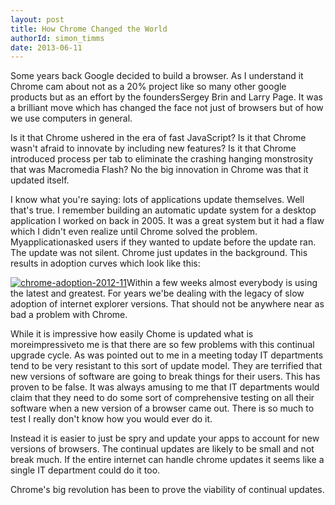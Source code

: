 ```yaml
---
layout: post
title: How Chrome Changed the World
authorId: simon_timms
date: 2013-06-11
---
```


Some years back Google decided to build a browser. As I understand it Chrome cam about not as a 20% project like so many other google products but as an effort by the foundersSergey Brin and Larry Page. It was a brilliant move which has changed the face not just of browsers but of how we use computers in general.

Is it that Chrome ushered in the era of fast JavaScript? Is it that Chrome wasn't afraid to innovate by including new features? Is it that Chrome introduced process per tab to eliminate the crashing hanging monstrosity that was Macromedia Flash? No the big innovation in Chrome was that it updated itself.

I know what you're saying: lots of applications update themselves. Well that's true. I remember building an automatic update system for a desktop application I worked on back in 2005. It was a great system but it had a flaw which I didn't even realize until Chrome solved the problem. Myapplicationasked users if they wanted to update before the update ran. The update was not silent. Chrome just updates in the background. This results in adoption curves which look like this:

[![chrome-adoption-2012-11](http://stimms.files.wordpress.com/2013/06/chrome-adoption-2012-11.png)](http://stimms.files.wordpress.com/2013/06/chrome-adoption-2012-11.png)Within a few weeks almost everybody is using the latest and greatest. For years we'be dealing with the legacy of slow adoption of internet explorer versions. That should not be anywhere near as bad a problem with Chrome.

While it is impressive how easily Chome is updated what is moreimpressiveto me is that there are so few problems with this continual upgrade cycle. As was pointed out to me in a meeting today IT departments tend to be very resistant to this sort of update model. They are terrified that new versions of software are going to break things for their users. This has proven to be false. It was always amusing to me that IT departments would claim that they need to do some sort of comprehensive testing on all their software when a new version of a browser came out. There is so much to test I really don't know how you would ever do it.

Instead it is easier to just be spry and update your apps to account for new versions of browsers. The continual updates are likely to be small and not break much. If the entire internet can handle chrome updates it seems like a single IT department could do it too.

Chrome's big revolution has been to prove the viability of continual updates.



